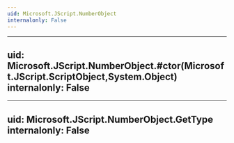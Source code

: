```yaml
---
uid: Microsoft.JScript.NumberObject
internalonly: False
---
```


---
uid: Microsoft.JScript.NumberObject.#ctor(Microsoft.JScript.ScriptObject,System.Object)
internalonly: False
---

---
uid: Microsoft.JScript.NumberObject.GetType
internalonly: False
---

